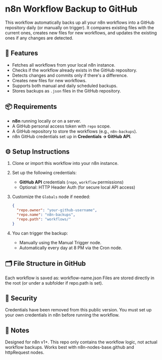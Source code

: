# n8n Workflow Backup to GitHub

This workflow automatically backs up all your n8n workflows into a GitHub repository daily (or manually on trigger). It compares existing files with the current ones, creates new files for new workflows, and updates the existing ones if any changes are detected.

## 🔁 Features

- Fetches all workflows from your local n8n instance.
- Checks if the workflow already exists in the GitHub repository.
- Detects changes and commits only if there's a difference.
- Creates new files for new workflows.
- Supports both manual and daily scheduled backups.
- Stores backups as `.json` files in the GitHub repository.

## 📦 Requirements

- **n8n** running locally or on a server.
- A GitHub personal access token with `repo` scope.
- A GitHub repository to store the workflows (e.g., `n8n-backups`).
- n8n GitHub credentials set up in **Credentials → GitHub API**.

## ⚙️ Setup Instructions

1. Clone or import this workflow into your n8n instance.
2. Set up the following credentials:
   - **GitHub API** credentials (`repo`, `workflow` permissions)
   - Optional: HTTP Header Auth (for secure local API access)
3. Customize the `Globals` node if needed:
   ```json
   {
     "repo.owner": "your-github-username",
     "repo.name": "n8n-backups",
     "repo.path": "workflows/"
   }


4. You can trigger the backup:

    - Manually using the Manual Trigger node.
    - Automatically every day at 8 PM via the Cron node.

    
## 🗂️ File Structure in GitHub
  Each workflow is saved as: workflow-name.json
  Files are stored directly in the root (or under a subfolder if repo.path is set).

## 🔐 Security
  Credentials have been removed from this public version.
  You must set up your own credentials in n8n before running the workflow.

## 📝 Notes
  Designed for n8n v1+.
  This repo only contains the workflow logic, not actual workflow backups.
  Works best with n8n-nodes-base.github and httpRequest nodes.


